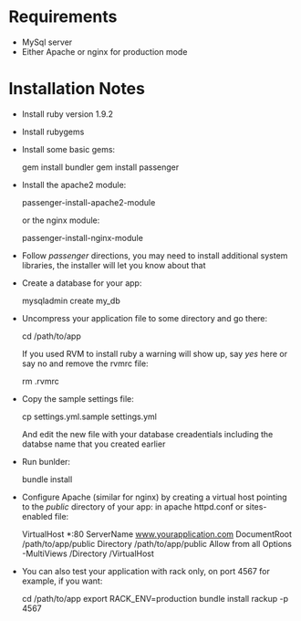 Requirements
============

- MySql server
- Either Apache or nginx for production mode

Installation Notes
==================

- Install ruby version 1.9.2
- Install rubygems
- Install some basic gems:

    gem install bundler
    gem install passenger

- Install the apache2 module:

    passenger-install-apache2-module

  or the nginx module:

    passenger-install-nginx-module

- Follow *passenger* directions, you may need to install additional system libraries,
  the installer will let you know about that

- Create a database for your app:

    mysqladmin create my_db

- Uncompress your application file to some directory and go there:

    cd /path/to/app

  If you used RVM to install ruby a warning will show up, say *yes* here or say no and remove the rvmrc file:

    rm .rvmrc

- Copy the sample settings file:

    cp settings.yml.sample settings.yml

  And edit the new file with your database creadentials including the databse name that you created earlier

- Run bunlder:

    bundle install

- Configure Apache (similar for nginx) by creating a virtual host pointing to the *public* directory of your app:
  in apache httpd.conf or sites-enabled file:

    VirtualHost *:80
      ServerName www.yourapplication.com
      DocumentRoot /path/to/app/public
      Directory /path/to/app/public
        Allow from all
        Options -MultiViews
      /Directory
    /VirtualHost

- You can also test your application with rack only, on port 4567 for example, if you want:

    cd /path/to/app
    export RACK_ENV=production
    bundle install
    rackup -p 4567

